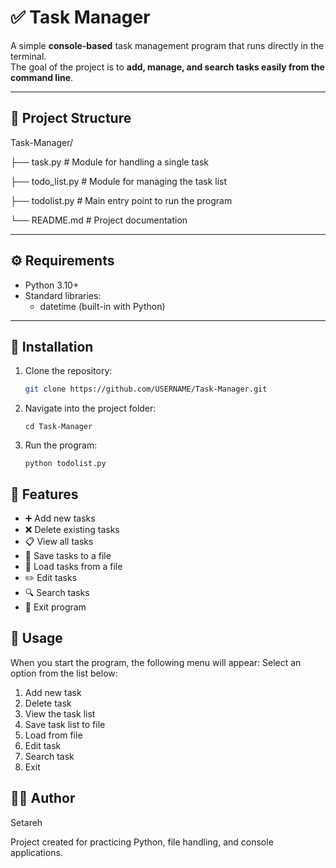 # ✅ Task Manager

A simple **console-based** task management program that runs directly in the terminal.  
The goal of the project is to **add, manage, and search tasks easily from the command line**.

---

## 📂 Project Structure
Task-Manager/

├── task.py # Module for handling a single task

├── todo_list.py # Module for managing the task list

├── todolist.py # Main entry point to run the program

└── README.md # Project documentation

---

## ⚙️ Requirements
- Python 3.10+
- Standard libraries:
  - datetime (built-in with Python)
    
---

## 🚀 Installation
1. Clone the repository:
   ```bash
   git clone https://github.com/USERNAME/Task-Manager.git
    ```
2. Navigate into the project folder:
   ```
   cd Task-Manager
   ```
3. Run the program:
   ```
   python todolist.py
   ```
## 📝 Features

- ➕ Add new tasks
- ❌ Delete existing tasks
- 📋 View all tasks
- 💾 Save tasks to a file
- 📂 Load tasks from a file
- ✏️ Edit tasks
- 🔍 Search tasks
- 🚪 Exit program

## 📌 Usage

When you start the program, the following menu will appear:
Select an option from the list below: 

1. Add new task
2. Delete task
3. View the task list
4. Save task list to file
5. Load from file
6. Edit task
7. Search task
8. Exit
   
## 👩‍💻 Author

Setareh

Project created for practicing Python, file handling, and console applications.
